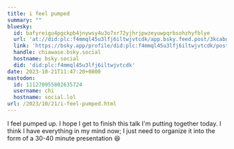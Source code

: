 ```yaml
---
title: i feel pumped
summary: ""
bluesky:
  id: bafyreigu4pgckpb4jnywsy4u3o7xr72yjhrjpwzeyuwpqrbsohzhyfblye
  url: 'at://did:plc:f4mmql45u3lfj6iltwjvtcdk/app.bsky.feed.post/3kcabggmwcu2e'
  link: 'https://bsky.app/profile/did:plc:f4mmql45u3lfj6iltwjvtcdk/post/3kcabggmwcu2e'
  handle: chiawase.bsky.social
  hostname: bsky.social
  did: 'did:plc:f4mmql45u3lfj6iltwjvtcdk'
date: 2023-10-21T11:47:20+0800
mastodon:
  id: 111270955802635724
  username: chi
  hostname: social.lol
url: /2023/10/21/i-feel-pumped.html
---
```


I feel pumped up. I hope I get to finish this talk I'm putting together today. I think I have everything in my mind now; I just need to organize it into the form of a 30-40 minute presentation 😆
